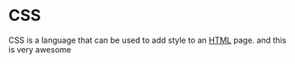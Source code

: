 # CSS



CSS is a language that can be used to add style to an [HTML](/wiki/HTML) page. and this is very awesome

